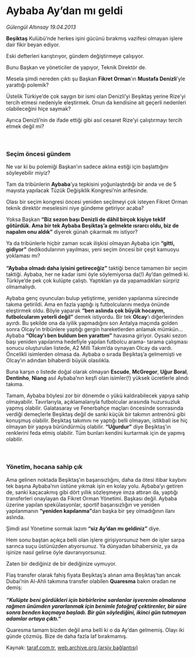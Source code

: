 # Aybaba Ay’dan mı geldi

*Gülengül Altınsay 19.04.2013*

<div class="yazi"><p><b>Beşiktaş</b> Kulübü’nde herkes işini gücünü bırakmış vazifesi olmayan işlere dair fikir beyan ediyor.</p>
<p>Eski defterleri karıştırıyor, gündem değiştirmeye çalışıyor.</p>
<p>Bunu Başkan ve yöneticiler de yapıyor, Teknik Direktör de.</p>
<p>Mesela şimdi nereden çıktı şu Başkan <b>Fikret Orman</b>’ın <b>Mustafa Denizli</b>’yle yarattığı polemik?</p>
<p>Üstelik Türkiye’de çok saygın bir ismi olan Denizli’yi Beşiktaş yerine Rize’yi tercih etmesi nedeniyle eleştirmek. Onun da kendisine ait geçerli nedenleri olabileceğini hiçe saymak?</p>
<p>Ayrıca Denizli’nin de ifade ettiği gibi asıl cesaret Rize’yi çalıştırmayı tercih etmek değil mi?<br/><br/><br/></p>
<h3>Seçim öncesi gündem</h3>
<p>Ne var ki bu polemiği Başkan’ın sadece aklına estiği için başlattığını söyleyebilir miyiz?</p>
<p>Tam da tribünlerin <b>Aybaba</b>’ya tepkisini yoğunlaştırdığı bir anda ve de 5 mayısta yapılacak Tüzük Değişiklik Kongresi’nin arifesinde.</p>
<p>Olası bir seçim kongresi öncesi yeniden seçilmeyi çok isteyen Fikret Orman teknik direktör meselesini niye gündeme getiriyor acaba?</p>
<p>Yoksa Başkan <b>“Biz sezon başı Denizli de dâhil birçok kişiye teklif götürdük. Ama bir tek Aybaba Beşiktaş’a gelmekte ısrarcı oldu, biz de napalım onu aldık” </b>diyerek günah çıkarmak mı istiyor?</p>
<p>Ya da tribünlerle hiçbir zaman sıcak ilişkisi olmayan Aybaba için <b>“gitti, gidiyor”</b> dedikodularının yayılması, yeni seçim öncesi bir çeşit kamuoyu yoklaması mı?<br/><br/><b>“Aybaba olmadı daha iyisini getireceğiz”</b> taktiği bence tamamen bir seçim taktiği. Aybaba, her ne kadar ismi öyle söylemiyorsa da(!) Ay’dan gelmedi ki. Türkiye’de pek çok kulüpte çalıştı. Yaptıkları ya da yapamadıkları sürpriz olmamalıydı.</p>
<p>Aybaba genç oyuncuları bulup yetiştirme, yeniden yapılanma sürecinde takıma getirildi. Ama en fazla yaptığı iş futbolcularını medya önünde eleştirmek oldu. Böyle yaparak <b>“ben aslında çok büyük hocayım, futbolcularım yeterli değil”</b> demek istiyordu. Bir tek <b>Olcay</b>’ı diğerlerinden ayırdı. Bu şekilde ona da iyilik yapmadığını son Antalya maçında golden sonra Olcay’ın tribünlere yaptığı gergin hareketlerden anlamak mümkün... Aybaba <b>“Olcay’ı ben buldum ben yarattım”</b> havasına giriyor. Oysaki sezon başı yeniden yapılanma hedefiyle yapılan futbolcu arama- tarama çalışması sonucu oluşturulan listede, A2 Milli Takım’da oynayan Olcay da vardı. Öncelikli isimlerden olmasa da. Aybaba o sırada Beşiktaş’a gelmemişti ve Olcay’ın adından bihaberdi büyük olasılıkla.</p>
<p>Buna karşın o listede doğal olarak olmayan <b>Escude</b>, <b>McGregor</b>, <b>Uğur Boral</b>, <b>Dentinho</b>, <b>Niang</b> asıl Aybaba’nın keşfi olan isimler(!) yüksek ücretlerle alındı takıma.</p>
<p>Tamam, Aybaba böylesi zor bir dönemde o yükü kaldırabilecek yapıya sahip olmayabilir. Tavırlarıyla, açıklamalarıyla futbolcular arasında huzursuzluk yapmış olabilir. Galatasaray ve Fenerbahçe maçları öncesinde sonrasında verdiği demeçlerle Beşiktaş değil de sanki küçük bir takımın antrenörü gibi konuşmuş olabilir. Beşiktaş takımını ne yaptığı belli olmayan, istikbali ise hiç olmayan bir yapıya büründürmüş olabilir. <b>“Uğurdur”</b> diye Beşiktaş’ın renklerini feda etmiş olabilir. Tüm bunları kendini kurtarmak için de yapmış olabilir.<br/><br/><br/></p>
<h3>Yönetim, hocana sahip çık</h3>
<p>Ama gelinen noktada Beşiktaş’ın başarısızlığını, daha da ötesi itibar kaybını tek başına Aybaba’nın üstüne yıkmak işin en kolay yolu. Aybaba’yı getiren de, sanki kaçacakmış gibi dört yıllık sözleşmeye imza attıran da, yaptığı transferleri onaylayan da Fikret Orman Yönetimi. Başkası değil. Aybaba üzerine yapılan spekülasyonlar, sportif başarısızlığın ve yeniden yapılanmanın <b>“yeniden kapılanma”</b>dan başka bir şey olmadığının ilanı aslında.</p>
<p>Şimdi asıl Yönetime sormak lazım <b>“siz Ay’dan mı geldiniz”</b> diye.</p>
<p>Hem sonu baştan açıkça belli olan işlere girişiyorsunuz hem de işler sarpa sarınca suçu üstünüzden atıyorsunuz. Ya dünyadan bihabersiniz, ya da işinize nasıl gelirse öyle davranıyorsunuz.</p>
<p>Zaten bir dediğiniz de bir dediğinize uymuyor. </p>
<p>Flaş transfer olarak fahiş fiyata Beşiktaş’a alınan ama Beşiktaş’tan ancak Dubai’nin Al-Ahli takımına transfer olabilen <b>Quaresma</b> bakın oradan ne demiş:<br/><br/><b><i>“Kulüpte beni gördükleri için birbirlerine sarılanlar işverenim olmalarına rağmen ünümden yararlanmak için benimle fotoğraf çektirenler, bir süre sonra benden kaçmaya başladı. Bir gün söylediğini, ikinci gün tutmayan adamlar ortaya çıktı.”</i></b></p>
<p>Quaresma tamam bizden değil ama belli ki o da Ay’dan gelmemiş. Olayı iki günde çözmüş. Bize de daha fazla laf bırakmamış.</p>
</div>

Kaynak: [taraf.com.tr](http://www.taraf.com.tr/gulengul-altinsay/makale-aybaba-ay-dan-mi-geldi.htm), [web.archive.org (arşiv bağlantısı)](http://web.archive.org/web/20131107090307/http://www.taraf.com.tr/gulengul-altinsay/makale-aybaba-ay-dan-mi-geldi.htm)
